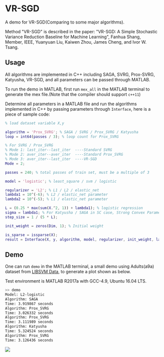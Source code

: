 # VR-SGD

A demo for VR-SGD(Comparing to some major algorithms).

Method "VR-SGD" is described in the paper: "VR-SGD: A Simple Stochastic Variance Reduction Baseline for Machine Learning", Fanhua Shang, Member, IEEE, Yuanyuan Liu, Kaiwen Zhou, James Cheng, and Ivor W. Tsang.

## Usage

All algorithms are implemented in C++ including SAGA, SVRG, Prox-SVRG, Katyusha, VR-SGD, and all parameters can be passed through MATLAB.

To run the demo in MATLAB, first run `mex_all` in the MATLAB terminal to generate the mex file.(Note that the compiler should support `c++11`)

Determine all parameters in a MATLAB file and run the algorithms implemented in C++ by passing parameters through `Interface`, here is a piece of sample code:

```matlab
% load dataset variable X,y

algorithm = 'Prox_SVRG'; % SAGA / SVRG / Prox_SVRG / Katyusha
loop = int64(passes / 3); % loop count for Prox_SVRG

% For SVRG / Prox_SVRG
% Mode 1: last_iter--last_iter  ----Standard SVRG
% Mode 2: aver_iter--aver_iter  ----Standard Prox_SVRG
% Mode 3: aver_iter--last_iter  ----VR-SGD
Mode = 2;

passes = 240; % total passes of train set, must be a multiple of 3

model = 'logistic'; % least_square / svm / logistic

regularizer = 'L2'; % L1 / L2 / elastic_net
lambda1 = 10^(-6); % L2 / elastic_net parameter
lambda2 = 10^(-5); % L1 / elastic_net parameter

L = (0.25 * max(sum(X.^2, 1)) + lambda1); % logistic regression
sigma = lambda1; % For Katyusha / SAGA in SC case, Strong Convex Parameter
step_size = 1 / (5 * L);

init_weight = zeros(Dim, 1); % Initial weight

is_sparse = issparse(X);
result = Interface(X, y, algorithm, model, regularizer, init_weight, lambda1, L, step_size, loop, is_sparse, Mode, sigma, lambda2);

```

## Demo
One can run `demo` in the MATLAB terminal, a small demo using Adults(a9a) dataset from [LIBSVM Data](https://www.csie.ntu.edu.tw/~cjlin/libsvmtools/datasets/), to generate a plot shown as below.

Test environment is MATLAB R2017a with GCC-4.9, Ubuntu 16.04 LTS.

```bash
>> demo
Model: L2-logistic
Algorithm: SAGA
Time: 3.919867 seconds
Algorithm: Prox_SVRG
Time: 3.026332 seconds
Algorithm: Prox_SVRG
Time: 3.111989 seconds
Algorithm: Katyusha
Time: 5.324524 seconds
Algorithm: Prox_SVRG
Time: 3.126436 seconds
```

![](https://raw.githubusercontent.com/jnhujnhu/VR-SGD/master/Adult_L2.png)
